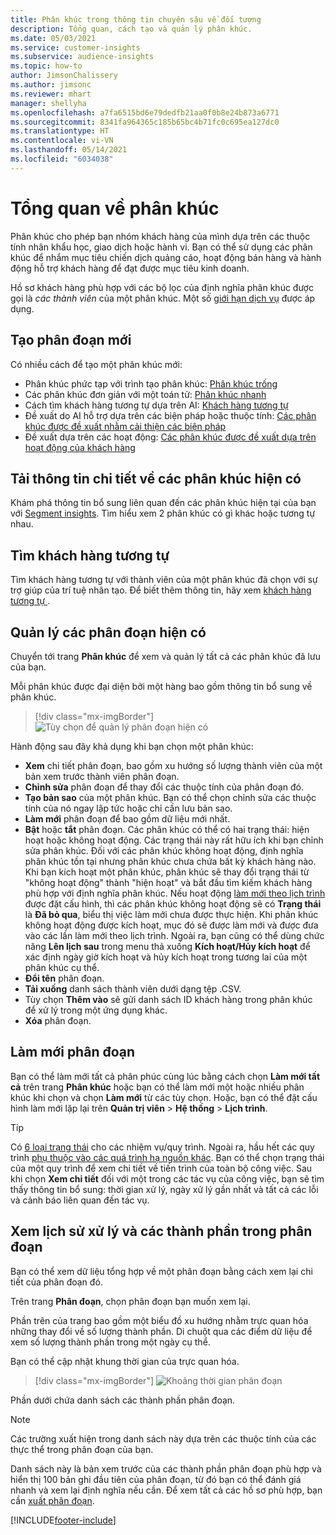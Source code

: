 ```yaml
---
title: Phân khúc trong thông tin chuyên sâu về đối tượng
description: Tổng quan, cách tạo và quản lý phân khúc.
ms.date: 05/03/2021
ms.service: customer-insights
ms.subservice: audience-insights
ms.topic: how-to
author: JimsonChalissery
ms.author: jimsonc
ms.reviewer: mhart
manager: shellyha
ms.openlocfilehash: a7fa6515bd6e79dedfb21aa0f0b8e24b873a6771
ms.sourcegitcommit: 8341fa964365c185b65bc4b71fc0c695ea127dc0
ms.translationtype: HT
ms.contentlocale: vi-VN
ms.lasthandoff: 05/14/2021
ms.locfileid: "6034038"
---
```

# <a name="segments-overview"></a>Tổng quan về phân khúc

Phân khúc cho phép bạn nhóm khách hàng của mình dựa trên các thuộc tính nhân khẩu học, giao dịch hoặc hành vi. Bạn có thể sử dụng các phân khúc để nhắm mục tiêu chiến dịch quảng cáo, hoạt động bán hàng và hành động hỗ trợ khách hàng để đạt được mục tiêu kinh doanh.

Hồ sơ khách hàng phù hợp với các bộ lọc của định nghĩa phân khúc được gọi là *các thành viên* của một phân khúc. Một số [giới hạn dịch vụ](service-limits.md) được áp dụng.

## <a name="create-a-new-segment"></a>Tạo phân đoạn mới

Có nhiều cách để tạo một phân khúc mới: 

- Phân khúc phức tạp với trình tạo phân khúc: [Phân khúc trống](segment-builder.md#create-a-new-segment)
- Các phân khúc đơn giản với một toán tử: [Phân khúc nhanh](segment-builder.md#quick-segments)
- Cách tìm khách hàng tương tự dựa trên AI: [Khách hàng tương tự](find-similar-customer-segments.md)
- Đề xuất do AI hỗ trợ dựa trên các biện pháp hoặc thuộc tính: [Các phân khúc được đề xuất nhằm cải thiện các biện pháp](suggested-segments.md)
- Đề xuất dựa trên các hoạt động: [Các phân khúc được đề xuất dựa trên hoạt động của khách hàng](suggested-segments-activity.md)

## <a name="get-insights-on-existing-segments"></a>Tải thông tin chi tiết về các phân khúc hiện có

Khám phá thông tin bổ sung liên quan đến các phân khúc hiện tại của bạn với [Segment insights](segment-insights.md). Tìm hiểu xem 2 phân khúc có gì khác hoặc tương tự nhau.

## <a name="find-similar-customers"></a>Tìm khách hàng tương tự

Tìm khách hàng tương tự với thành viên của một phân khúc đã chọn với sự trợ giúp của trí tuệ nhân tạo. Để biết thêm thông tin, hãy xem [khách hàng tương tự ](find-similar-customer-segments.md).

## <a name="manage-existing-segments"></a>Quản lý các phân đoạn hiện có

Chuyển tới trang **Phân khúc** để xem và quản lý tất cả các phân khúc đã lưu của bạn.

Mỗi phân khúc được đại diện bởi một hàng bao gồm thông tin bổ sung về phân khúc.

> [!div class="mx-imgBorder"]
> ![Tùy chọn để quản lý phân đoạn hiện có](media/segments-selected-segment.png "Tùy chọn để quản lý phân đoạn hiện có")

Hành động sau đây khả dụng khi bạn chọn một phân khúc:

- **Xem** chi tiết phân đoạn, bao gồm xu hướng số lượng thành viên của một bản xem trước thành viên phân đoạn.
- **Chỉnh sửa** phân đoạn để thay đổi các thuộc tính của phân đoạn đó.
- **Tạo bản sao** của một phân khúc. Bạn có thể chọn chỉnh sửa các thuộc tính của nó ngay lập tức hoặc chỉ cần lưu bản sao.
- **Làm mới** phân đoạn để bao gồm dữ liệu mới nhất.
- **Bật** hoặc **tắt** phân đoạn. Các phân khúc có thể có hai trạng thái: hiện hoạt hoặc không hoạt động. Các trạng thái này rất hữu ích khi bạn chỉnh sửa phân khúc. Đối với các phân khúc không hoạt động, định nghĩa phân khúc tồn tại nhưng phân khúc chưa chứa bất kỳ khách hàng nào. Khi bạn kích hoạt một phân khúc, phân khúc sẽ thay đổi trạng thái từ "không hoạt động" thành "hiện hoạt" và bắt đầu tìm kiếm khách hàng phù hợp với định nghĩa phân khúc. Nếu hoạt động [làm mới theo lịch trình](system.md#schedule-tab) được đặt cấu hình, thì các phân khúc không hoạt động sẽ có **Trạng thái** là **Đã bỏ qua**, biểu thị việc làm mới chưa được thực hiện. Khi phân khúc không hoạt động được kích hoạt, mục đó sẽ được làm mới và được đưa vào các lần làm mới theo lịch trình.
  Ngoài ra, bạn cũng có thể dùng chức năng **Lên lịch sau** trong menu thả xuống **Kích hoạt/Hủy kích hoạt** để xác định ngày giờ kích hoạt và hủy kích hoạt trong tương lai của một phân khúc cụ thể.
- **Đổi tên** phân đoạn.
- **Tải xuống** danh sách thành viên dưới dạng tệp .CSV.
- Tùy chọn **Thêm vào** sẽ gửi danh sách ID khách hàng trong phân khúc để xử lý trong một ứng dụng khác.
- **Xóa** phân đoạn.

## <a name="refresh-segments"></a>Làm mới phân đoạn

Bạn có thể làm mới tất cả phân phúc cùng lúc bằng cách chọn **Làm mới tất cả** trên trang **Phân khúc** hoặc bạn có thể làm mới một hoặc nhiều phân khúc khi chọn và chọn **Làm mới** từ các tùy chọn. Hoặc, bạn có thể đặt cấu hình làm mới lặp lại trên **Quản trị viên** > **Hệ thống** > **Lịch trình**.

> [!TIP]
> Có [6 loại trạng thái](system.md#status-types) cho các nhiệm vụ/quy trình. Ngoài ra, hầu hết các quy trình [phụ thuộc vào các quá trình hạ nguồn khác](system.md#refresh-policies). Bạn có thể chọn trạng thái của một quy trình để xem chi tiết về tiến trình của toàn bộ công việc. Sau khi chọn **Xem chi tiết** đối với một trong các tác vụ của công việc, bạn sẽ tìm thấy thông tin bổ sung: thời gian xử lý, ngày xử lý gần nhất và tất cả các lỗi và cảnh báo liên quan đến tác vụ.

## <a name="view-processing-history-and-segment-members"></a>Xem lịch sử xử lý và các thành phần trong phân đoạn

Bạn có thể xem dữ liệu tổng hợp về một phân đoạn bằng cách xem lại chi tiết của phân đoạn đó.

Trên trang **Phân đoạn**, chọn phân đoạn bạn muốn xem lại.

Phần trên của trang bao gồm một biểu đồ xu hướng nhằm trực quan hóa những thay đổi về số lượng thành phần. Di chuột qua các điểm dữ liệu để xem số lượng thành phần trong một ngày cụ thể.

Bạn có thể cập nhật khung thời gian của trực quan hóa.

> [!div class="mx-imgBorder"]
> ![Khoảng thời gian phân đoạn](media/segment-time-range.png "Khoảng thời gian phân đoạn")

Phần dưới chứa danh sách các thành phần phân đoạn.

> [!NOTE]
> Các trường xuất hiện trong danh sách này dựa trên các thuộc tính của các thực thể trong phân đoạn của bạn.
>
>Danh sách này là bản xem trước của các thành phần phân đoạn phù hợp và hiển thị 100 bản ghi đầu tiên của phân đoạn, từ đó bạn có thể đánh giá nhanh và xem lại định nghĩa nếu cần. Để xem tất cả các hồ sơ phù hợp, bạn cần [xuất phân đoạn](export-destinations.md).

[!INCLUDE[footer-include](../includes/footer-banner.md)] 
